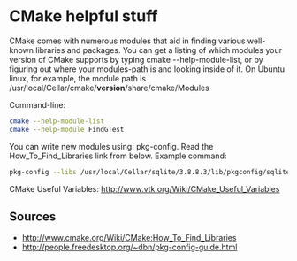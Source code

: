 CMake helpful stuff
===================

CMake comes with numerous modules that aid in finding various well-known libraries and packages. You can get a listing of which modules your version of CMake supports by typing cmake --help-module-list, or by figuring out where your modules-path is and looking inside of it. On Ubuntu linux, for example, the module path is /usr/local/Cellar/cmake/**version**/share/cmake/Modules

Command-line:
```sh
cmake --help-module-list
cmake --help-module FindGTest
```

You can write new modules using: pkg-config. Read the How_To_Find_Libraries link from below. Example command:
```sh
pkg-config --libs /usr/local/Cellar/sqlite/3.8.8.3/lib/pkgconfig/sqlite3.pc
```

CMake Useful Variables:
http://www.vtk.org/Wiki/CMake_Useful_Variables

Sources
-------
- http://www.cmake.org/Wiki/CMake:How_To_Find_Libraries
- http://people.freedesktop.org/~dbn/pkg-config-guide.html
